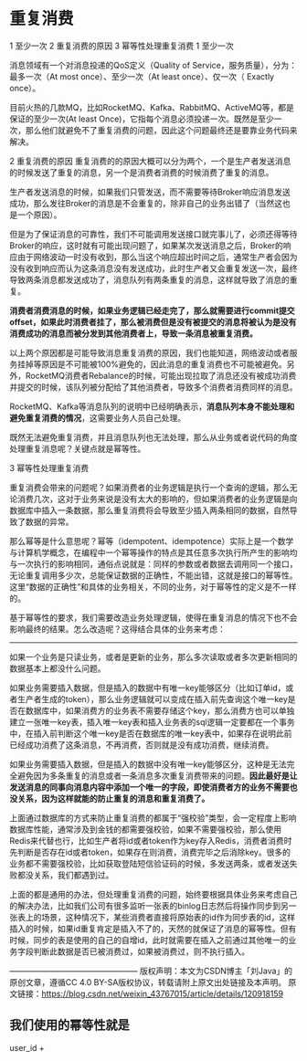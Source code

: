 

# 重复消费



1 至少一次
2 重复消费的原因
3 幂等性处理重复消费
1 至少一次

消息领域有一个对消息投递的QoS定义（Quality of Service，服务质量），分为：最多一次（At most once）、至少一次（At least once）、仅一次（ Exactly once）。

目前火热的几款MQ，比如RocketMQ、Kafka、RabbitMQ、ActiveMQ等，都是保证的至少一次(At least Once)，它指每个消息必须投递一次。既然是至少一次，那么他们就避免不了重复消费的问题，因此这个问题最终还是要靠业务代码来解决。

2 重复消费的原因
重复消费的的原因大概可以分为两个，一个是生产者发送消息的时候发送了重复的消息，另一个是消费者消费的时候消费了重复的消息。

生产者发送消息的时候，如果我们只管发送，而不需要等待Broker响应消息发送成功，那么发往Broker的消息是不会重复的，除非自己的业务出错了（当然这也是一个原因）。

但是为了保证消息的可靠性，我们不可能调用发送接口就完事儿了，必须还得等待Broker的响应，这时就有可能出现问题了，如果某次发送消息之后，Broker的响应由于网络波动一时没有收到，那么当这个响应超出时间之后，通常生产者会因为没有收到响应而认为这条消息没有发送成功，此时生产者又会重复发送一次，最终导致两条消息都发送成功了，消息队列有两条重复的消息，这样就导致了消息的重复。

**消费者消费消息的时候，如果业务逻辑已经走完了，那么就需要进行commit提交offset，如果此时消费者挂了，那么被消费但是没有被提交的消息将被认为是没有消费成功的消息而被分发到其他消费者上，导致一条消息被重复消费。**

以上两个原因都是可能导致消息重复消费的原因，我们也能知道，网络波动或者服务挂掉等原因是不可能被100%避免的，因此消息的重复消费也不可能被避免。另外，RocketMQ消费者Rebalance的时候，可能出现拉取了消息还没有被成功消费并提交的时候，该队列被分配给了其他消费者，导致多个消费者消费同样的消息。

RocketMQ、Kafka等消息队列的说明中已经明确表示，**消息队列本身不能处理和避免重复消费的情况**，这需要业务人员自己处理。

既然无法避免重复消费，并且消息队列也无法处理，那么从业务或者说代码的角度处理重复消息呢？关键点就是幂等性。

3 幂等性处理重复消费

重复消费会带来的问题呢？如果消费者的业务逻辑是执行一个查询的逻辑，那么无论消费几次，这对于业务来说是没有太大的影响的，但如果消费者的业务逻辑是向数据库中插入一条数据，那么重复消费将会导致至少插入两条相同的数据，自然导致了数据的异常。

那么幂等是什么意思呢？幂等（idempotent、idempotence）实际上是一个数学与计算机学概念，在编程中一个幂等操作的特点是其任意多次执行所产生的影响均与一次执行的影响相同，通俗点说就是：同样的参数或者数据去调用同一个接口，无论重复调用多少次，总能保证数据的正确性，不能出错，这就是接口的幂等性。这里“数据的正确性”和具体的业务相关，不同的业务，对于幂等性的定义是不一样的。

基于幂等性的要求，我们需要改造业务处理逻辑，使得在重复消息的情况下也不会影响最终的结果。怎么改造呢？这得结合具体的业务来考虑：

----



如果一个业务是只读业务，或者是更新的业务，那么多次读取或者多次更新相同的数据基本上都没什么问题。

如果业务需要插入数据，但是插入的数据中有唯一key能够区分（比如订单id，或者生产者生成的token），那么业务逻辑就可以变成在插入前先查询这个唯一key是否在数据库中，如果消费方的业务表不需要存储这个key，那么消费方也可以单独建立一张唯一key表，插入唯一key表和插入业务表的sql逻辑一定要都在一个事务中，在插入前判断这个唯一key是否在数据库的唯一key表中，如果存在说明此前已经成功消费了这条消息，不再消费，否则就是没有成功消费，继续消费。

如果业务需要插入数据，但是插入的数据中没有唯一key能够区分，这种是无法完全避免因为多条重复的消息或者一条消息多次重复消费带来的问题。**因此最好是让发送消息的同事向消息内容中添加一个唯一的字段，即使消费者方的业务不需要也没关系，因为这样就能的防止重复的消息和重复消费了。**

上面通过数据库的方式来防止重复消费的都属于“强校验”类型，会一定程度上影响数据库性能，通常涉及到金钱的都需要强校验，如果不需要强校验，那么使用Redis来代替也行，比如生产者将id或者token作为key存入Redis，消费者消费时先判断是否存在id或者token，如果存在则消费，消费完毕之后消除key。很多的业务都不需要强校验，比如获取登陆短信验证码的时候，多发送两条，或者发送失败都没关系，我们都遇到过。

上面的都是通用的办法，但处理重复消费的问题，始终要根据具体业务来考虑自己的解决办法，比如我们公司有很多监听一张表的binlog日志然后将操作同步到另一张表上的场景，这种情况下，某些消费者直接将原始表的id作为同步表的id，这样插入的时候，如果id重复肯定是插入不了的，天然的就保证了消息的幂等性。但有时候，同步的表是使用的自己的自增id，此时就需要在插入之前通过其他唯一的业务字段判断此数据是否已被消费过，如果被消费过，则不执行插入。

————————————————
版权声明：本文为CSDN博主「刘Java」的原创文章，遵循CC 4.0 BY-SA版权协议，转载请附上原文出处链接及本声明。
原文链接：https://blog.csdn.net/weixin_43767015/article/details/120918159







## 我们使用的幂等性就是



user_id  + 